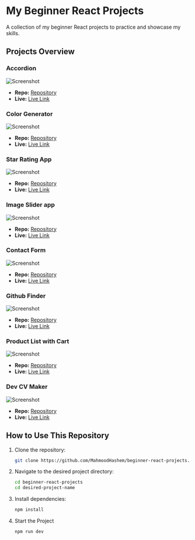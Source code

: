 # My Beginner React Projects

A collection of my beginner React projects to practice and showcase my skills.

## Projects Overview

### **Accordion**

![Screenshot](./accordion/public/screenshot.png)

- **Repo:** [Repository](https://github.com/MahmoodHashem/beginner-react-projects/tree/main/accordion)
- **Live:** [Live Link]()

### **Color Generator**

![Screenshot](./random-color-generator/public/screenshot.gif)

- **Repo:** [Repository](https://github.com/MahmoodHashem/beginner-react-projects/tree/main/random-color-generator)
- **Live:** [Live Link](https://beginner-react-projects-colorgenerator.vercel.app/)

### **Star Rating App**

![Screenshot](./star-rating/public/screenshot.gif)

- **Repo:** [Repository](https://github.com/MahmoodHashem/beginner-react-projects/tree/main/star-rating)
- **Live:** [Live Link](https://beginner-react-projects-seven.vercel.app/)

### **Image Slider app**

![Screenshot](./image-slider/public/screenshot.png)

- **Repo:** [Repository](https://github.com/MahmoodHashem/beginner-react-projects/tree/main/image-slider)
- **Live:** [Live Link](https://beginner-react-projects-imageslider.vercel.app/)

### **Contact Form**

![Screenshot](./form/public/screenshot.png)

- **Repo:** [Repository](https://github.com/MahmoodHashem/beginner-react-projects/tree/main/form)
- **Live:** [Live Link](https://contact-form-vert-phi.vercel.app/)

### **Github Finder**

![Screenshot](./github-user-search/public/screenshot.png)

- **Repo:** [Repository](https://github.com/MahmoodHashem/beginner-react-projects/tree/main/github-user-search)
- **Live:** [Live Link](https://github-finder-zeta-sepia.vercel.app/)

### **Product List with Cart**

![Screenshot](./product-list/public/screenshot.png)

- **Repo:** [Repository](https://github.com/MahmoodHashem/beginner-react-projects/tree/main/product-list)
- **Live:** [Live Link](https://product-list-dun.vercel.app/)

### **Dev CV Maker**

![Screenshot](./dev-cv-maker/public/screenshot.png)

- **Repo:** [Repository](https://github.com/MahmoodHashem/beginner-react-projects/tree/main/dev-cv-maker)
- **Live:** [Live Link](https://dev-cv-maker.vercel.app/)


## How to Use This Repository

1. Clone the repository:
   ```bash
   git clone https://github.com/MahmoodHashem/beginner-react-projects.git
   ```
2. Navigate to the desired project directory:
   ```bash
   cd beginner-react-projects
   cd desired-project-name
   ```
3. Install dependencies:
   ```bash
   npm install
   ```
4. Start the Project
   ```bash
   npm run dev
   ```
